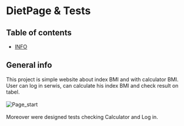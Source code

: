 # DietPage & Tests
## Table of contents
* [INFO](#general-info)


## General info
This project is simple website about index BMI and with calculator BMI.
<br>
User can log in serwis, can calculate his index BMI and check result on tabel.
<br>
<br>
![Page_start](https://user-images.githubusercontent.com/117024736/220334043-6091391c-1426-4b0d-acae-5d7d6db1e37f.PNG)
<br>
<br>
Moreover were designed tests checking Calculator and Log in.


